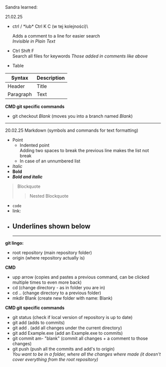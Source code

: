 <!-- #TODO(Move) -->

Sandra learned:

21.02.25

- <!-- Add comment to a line --> ctrl / *lub* Ctrl K C (w tej kolejności)\
  Adds a comment to a line for easier search\
  *Invisible in Plain Text*
- Ctrl Shift F  
    Search all files for keywords *Those added in comments like above*

- Table
  
| Syntax      | Description |
| ----------- | ----------- |
| Header      | Title       |
| Paragraph   | Text        |

**CMD git specific commands**  
- git checkout *Blank* (moves you into a branch named *Blank*)

---

20.02.25
Markdown (symbols and commands for text formatting)  
- Point
  - Indented point  
  Adding two spaces to break the previous line makes the list not break
  - In case of an unnumbered list
- *Italic*  
- **Bold**  
- ***Bold and italic***  
> Blockquote
>> Nested Blockquote  
- `code`
- link: 
- Underlines shown below
  ---
  ***
  
**git lingo:**  
- root repository (main repository folder)  
- origin (where repository actually is)  
  
**CMD**  
- upp arrow (copies and pastes a previous command, can be clicked multiple  times to even more back)  
- cd (change directory - as in folder you are in)  
- cd .. (change directory to a previous folder)  
- mkdir Blank (create new folder with name: Blank)  
  
**CMD git specific commands**  
- git status (check if local version of repository is up to date)  
- git add (adds to commits)  
- git add . (add all changes under the current directory)  
- git add Example.exe (add an Example.exe to commits)  
- git commit am- "blank" (commit all changes + a comment to those changes)  
- git push (push all the commits and add's to origin)  
*You want to be in a folder, where all the changes where made (it doesn't cover everything from the root repository)*  